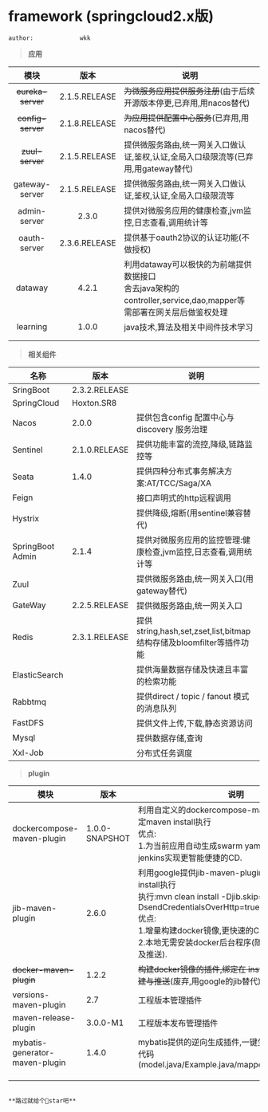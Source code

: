 # framework (springcloud2.x版)

	author: 			wkk

>**应用**

|       模块        |     版本      | 说明                                                         |
| :---------------: | :-----------: | ------------------------------------------------------------ |
| ~~eureka-server~~ | 2.1.5.RELEASE | ~~为微服务应用提供服务注册~~(由于后续开源版本停更,已弃用,用nacos替代) |
| ~~config-server~~ | 2.1.8.RELEASE | ~~为应用提供配置中心服务~~(已弃用,用nacos替代)               |
|    ~~zuul-server~~    | 2.1.5.RELEASE | 提供微服务路由,统一网关入口做认证,鉴权,认证,全局入口级限流等(已弃用,用gateway替代) |
|    gateway-server    | 2.1.5.RELEASE | 提供微服务路由,统一网关入口做认证,鉴权,认证,全局入口级限流等 |
|   admin-server    |     2.3.0     | 提供对微服务应用的健康检查,jvm监控,日志查看,调用统计等       |
|   oauth-server    | 2.3.6.RELEASE | 提供基于oauth2协议的认证功能(不做授权)                       |
|      dataway      |     4.2.1     | 利用dataway可以极快的为前端提供数据接口<br>舍去java架构的controller,service,dao,mapper等<br>需部署在网关层后做鉴权处理 |
|     learning      |    1.0.0      | java技术,算法及相关中间件技术学习                                 |
|                   |               |                                                              |
|                   |               |                                                              |



>**相关组件** 

| 名称          | 版本           | 说明                                                         |
| ------------- | -------------- | ------------------------------------------------------------ |
| SringBoot     | 2.3.2.RELEASE  |                                                              |
| SpringCloud   | Hoxton.SR8     |                                                              |
| Nacos         | 2.0.0          | 提供包含config 配置中心与discovery 服务治理                  |
| Sentinel      | 2.1.0.RELEASE  | 提供功能丰富的流控,降级,链路监控等      
| Seata         | 1.4.0          | 提供四种分布式事务解决方案:AT/TCC/Saga/XA
| Feign         |                | 接口声明式的http远程调用                                     |
| Hystrix       |                | 提供降级,熔断(用sentinel兼容替代)                            |
| SpringBoot Admin   | 2.1.4     | 提供对微服务应用的监控管理:健康检查,jvm监控,日志查看,调用统计等 |
| Zuul          |                | 提供微服务路由,统一网关入口(用gateway替代)                                  |
| GateWay       | 2.2.5.RELEASE  | 提供微服务路由,统一网关入口                                  |
| Redis         | 2.3.1.RELEASE  | 提供string,hash,set,zset,list,bitmap结构存储及bloomfilter等插件功能 |
| ElasticSearch |                | 提供海量数据存储及快速且丰富的检索功能                       |
| Rabbtmq       |                | 提供direct / topic / fanout 模式的消息队列                   |
| FastDFS       |                | 提供文件上传,下载,静态资源访问                               |
| Mysql         |                | 提供数据存储,查询                                            |
| Xxl-Job       |                | 分布式任务调度                                                         |



>**plugin**

| 模块                           | 版本           | 说明                                                         |
| ------------------------------ | -------------- | ------------------------------------------------------------ |
| dockercompose-maven-plugin     | 1.0.0-SNAPSHOT | 利用自定义的dockercompose-maven-plugin插件,绑定maven install执行<br/>优点:<br/>1.为当前应用自动生成swarm yaml编排文件,结合jenkins实现更智能便捷的CD. |
| jib-maven-plugin               | 2.6.0          | 利用google提供jib-maven-plugin的插件,绑定maven install执行<br>执行:mvn clean install -Djib.skip=false -DsendCredentialsOverHttp=true -f pom.xml<br>优点:<br/>		1.增量构建docker镜像,更快速的CI.<br/>		2.本地无需安装docker后台程序(随处执行docker构建及推送). |
| ~~docker-maven-plugin~~        | 1.2.2          | ~~构建docker镜像的插件,绑定在 install执行周期,执行构建与推送~~(废弃,用google的jib替代) |
| versions-maven-plugin          | 2.7            | 工程版本管理插件                                             |
| maven-release-plugin           | 3.0.0-M1       | 工程版本发布管理插件                                         |
| mybatis-generator-maven-plugin | 1.4.0          | mybatis提供的逆向生成插件,一键生成数据库表对应的代码(model.java/Example.java/mapper.java/mapper.xml) |
|                                |                |                                                              |
|                                |                |                                                              |
|                                |                |                                                              |


																																																					**路过就给个🌟star吧**

